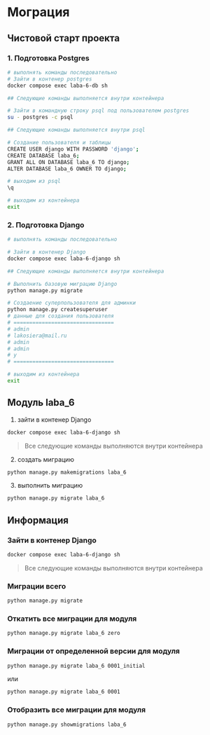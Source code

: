 # Мограция

## Чистовой старт проекта

### 1. Подготовка Postgres

```sh
# выполнять команды последовательно
# Зайти в контенер postgres
docker compose exec laba-6-db sh

## Следующие команды выполняется внутри контейнера

# Зайти в командную строку psql под пользователем postgres
su - postgres -c psql

## Следующие команды выполняется внутри psql

# Создание пользователя и таблицы
CREATE USER django WITH PASSWORD 'django';  
CREATE DATABASE laba_6;
GRANT ALL ON DATABASE laba_6 TO django;
ALTER DATABASE laba_6 OWNER TO django;

# выходим из psql
\q

# выходим из контейнера
exit
```

### 2. Подготовка Django

```sh
# выполнять команды последовательно

# Зайти в контенер Django
docker compose exec laba-6-django sh

## Следующие команды выполняется внутри контейнера

# Выполнить базовую миграцию Django
python manage.py migrate

# Создаение суперпользователя для админки
python manage.py createsuperuser
# данные для создания пользователя
# ================================
# admin
# lakosiera@mail.ru
# admin
# admin
# y
# ================================

# выходим из контейнера
exit
```


## Модуль laba_6

1. зайти в контенер Django

```sh
docker compose exec laba-6-django sh
```

> Все следующие команды выполняются внутри контейнера

2. создать миграцию

```sh
python manage.py makemigrations laba_6
```

3. выполнить миграцию

```sh
python manage.py migrate laba_6
```

## Информация

### Зайти в контенер Django

```sh
docker compose exec laba-6-django sh
```

> Все следующие команды выполняются внутри контейнера

### Миграции всего

```sh
python manage.py migrate
```

### Откатить все миграции для модуля

```sh
python manage.py migrate laba_6 zero
```

### Миграции от определенной версии для модуля

```sh
python manage.py migrate laba_6 0001_initial
```

или

```sh
python manage.py migrate laba_6 0001
```

### Отобразить все миграции для модуля

```sh
python manage.py showmigrations laba_6
```
